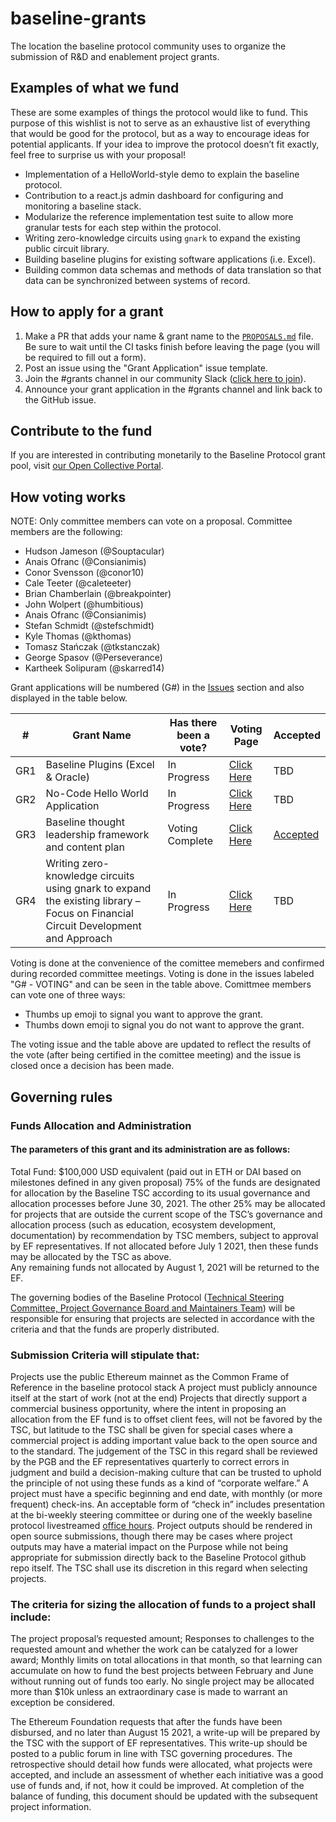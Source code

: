 # baseline-grants
The location the baseline protocol community uses to organize the submission of R&D and enablement project grants.

## Examples of what we fund
These are some examples of things the protocol would like to fund. This purpose of this wishlist is not to serve as an exhaustive list of everything that would be good for the protocol, but as a way to encourage ideas for potential applicants. If your idea to improve the protocol doesn’t fit exactly, feel free to surprise us with your proposal!

- Implementation of a HelloWorld-style demo to explain the baseline protocol.
- Contribution to a react.js admin dashboard for configuring and monitoring a baseline stack.
- Modularize the reference implementation test suite to allow more granular tests for each step within the protocol.
- Writing zero-knowledge circuits using `gnark` to expand the existing public circuit library.
- Building baseline plugins for existing software applications (i.e. Excel).
- Building common data schemas and methods of data translation so that data can be synchronized between systems of record.

## How to apply for a grant

1. Make a PR that adds your name & grant name to the  [`PROPOSALS.md`](https://github.com/ethereum-oasis/baseline-grants/blob/main/PROPOSALS.md) file. Be sure to wait until the CI tasks finish before leaving the page (you will be required to fill out a form).
2. Post an issue using the "Grant Application" issue template.
3. Join the #grants channel in our community Slack ([click here to join](https://join.slack.com/t/ethereum-baseline/shared_invite/zt-d6emqeci-bjzBsXBqK4D7tBTZ40AEfQ)).
4. Announce your grant application in the #grants channel and link back to the GitHub issue.

## Contribute to the fund
If you are interested in contributing monetarily to the Baseline Protocol grant pool, visit [our Open Collective Portal](https://opencollective.com/baseline-protocol).

## How voting works
NOTE: Only committee members can vote on a proposal. Committee members are the following:

- Hudson Jameson (@Souptacular)
- Anais Ofranc (@Consianimis)
- Conor Svensson (@conor10)
- Cale Teeter (@caleteeter)
- Brian Chamberlain (@breakpointer)
- John Wolpert (@humbitious)
- Anais Ofranc (@Consianimis)
- Stefan Schmidt (@stefschmidt)
- Kyle Thomas (@kthomas)
- Tomasz Stańczak (@tkstanczak)
- George Spasov (@Perseverance)
- Kartheek Solipuram (@skarred14)

Grant applications will be numbered (G#) in the [Issues](https://github.com/ethereum-oasis/baseline-grants/issues) section and also displayed in the table below.

|  #  | Grant Name | Has there been a vote? | Voting Page | Accepted |
| --- |        ---        |       ---       |     ---     |    ---   |
| GR1  |    Baseline Plugins (Excel & Oracle)     |       In Progress       | [Click Here](https://github.com/ethereum-oasis/baseline-grants/issues/11)  |    TBD   |
| GR2  |    No-Code Hello World Application       |       In Progress       | [Click Here](https://github.com/ethereum-oasis/baseline-grants/issues/7)  |    TBD   |
| GR3  |   Baseline thought leadership framework and content plan     |       Voting Complete       | [Click Here](https://github.com/ethereum-oasis/baseline-grants/issues/4)  |    [Accepted](https://github.com/ethereum-oasis/baseline-grants/issues/14)   |   
| GR4  |   Writing zero-knowledge circuits using gnark to expand the existing library – Focus on Financial Circuit Development and Approach     |       In Progress       | [Click Here](https://github.com/ethereum-oasis/baseline-grants/issues/16)  |    TBD   |


Voting is done at the convenience of the comittee memebers and confirmed during recorded committee meetings. Voting is done in the issues labeled "G# - VOTING" and can be seen in the table above. Comittmee members can vote one of three ways:
- Thumbs up emoji to signal you want to approve the grant.
- Thumbs down emoji to signal you do not want to approve the grant.

The voting issue and the table above are updated to reflect the results of the vote (after being certified in the comittee meeting) and the issue is closed once a decision has been made.

## Governing rules
### Funds Allocation and Administration
#### The parameters of this grant and its administration are as follows:



Total Fund: $100,000 USD equivalent (paid out in ETH or DAI based on milestones defined in any given proposal)
75% of the funds are designated for allocation by the Baseline TSC according to its usual governance and allocation processes before June 30, 2021.
The other 25% may be allocated for projects that are outside the current scope of the TSC’s governance and allocation process (such as education, ecosystem development, documentation) by recommendation by TSC members, subject to approval by EF representatives.  If not allocated before July 1 2021, then these funds may be allocated by the TSC as above.  
Any remaining funds not allocated by August 1, 2021 will be returned to the EF.


The governing bodies of the Baseline Protocol ([Technical Steering Committee, Project Governance Board and Maintainers Team](https://docs.baseline-protocol.org/community/community-leaders)) will be responsible for ensuring that projects are selected in accordance with the criteria and that the funds are properly distributed.


### Submission Criteria will stipulate that:
Projects use the public Ethereum mainnet as the Common Frame of Reference in the baseline protocol stack
A project must publicly announce itself at the start of work (not at the end)
Projects that directly support a commercial business opportunity, where the intent in proposing an allocation from the EF fund is to offset client fees, will not be favored by the TSC, but latitude to the TSC shall be given for special cases where a commercial project is adding important value back to the open source and to the standard. The judgement of the TSC in this regard shall be reviewed by the PGB and the EF representatives quarterly to correct errors in judgment and build a decision-making culture that can be trusted to uphold the principle of not using these funds as a kind of “corporate welfare.”
A project must have a specific beginning and end date, with monthly (or more frequent) check-ins. An acceptable form of “check in” includes presentation at the bi-weekly steering committee or during one of the weekly baseline protocol livestreamed [office hours](https://youtube.com/playlist?list=PLxmhMSa49Q1CVwTdcUNeoqoME6GRwtSTA). 
Project outputs should be rendered in open source submissions, though there may be cases where project outputs may have a material impact on the Purpose while not being appropriate for submission directly back to the Baseline Protocol github repo itself. The TSC shall use its discretion in this regard when selecting projects.



### The criteria for sizing the allocation of funds to a project shall include:
The project proposal’s requested amount;
Responses to challenges to the requested amount and whether the work can be catalyzed for a lower award;
Monthly limits on total allocations in that month, so that learning can accumulate on how to fund the best projects between February and June without running out of funds too early.
No single project may be allocated more than $10k unless an extraordinary case is made to warrant an exception be considered.



The Ethereum Foundation requests that after the funds have been disbursed, and no later than August 15 2021, a write-up will be prepared by the TSC with the support of EF representatives. This write-up should be posted to a public forum in line with TSC governing procedures. The retrospective should detail how funds were allocated, what projects were accepted, and include an assessment of whether each initiative was a good use of funds and, if not, how it could be improved. At completion of the balance of funding, this document should be updated with the subsequent project information.
